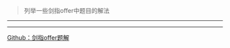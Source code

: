 > 列举一些剑指offer中题目的解法

----







---

[Github：剑指offer题解](https://github.com/CyC2018/Interview-Notebook/blob/master/notes/剑指%20offer%20题解.md)